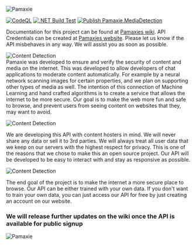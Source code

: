 ![**Pamaxie**](https://i.imgur.com/UzSZPs2.png)

[![CodeQL](https://github.com/pamaxie/Pamaxie/actions/workflows/CodeQL.yml/badge.svg)](https://github.com/pamaxie/Pamaxie/actions/workflows/CodeQL.yml)
[![.NET Build Test](https://github.com/deamonicnet/Pamaxie/actions/workflows/dotnet.yml/badge.svg)](https://github.com/deamonicnet/Pamaxie/actions/workflows/dotnet.yml)
[![Publish Pamaxie.MediaDetection](https://github.com/pamaxie/Pamaxie/actions/workflows/pamaxie..client-publish.yml/badge.svg)](https://github.com/pamaxie/Pamaxie/actions/workflows/pamaxie..client-publish.yml)

Documentation for this project can be found at [Pamaxies wiki](https://wiki.pamaxie.com/). API Credentials can be created at [Pamaxies website](https://pamaxie.com/). Please let us know if the API misbehaves in any way. We will assist you as soon as possible.

![**Content Detection**](https://i.imgur.com/vMUR0LQ.png)<br/>
Pamaxie was developed to ensure and verify the security of content and media on the internet.
This was developed to allow developers of chat applications to moderate content automatically. For example by a neural network scanning images for certain properties, and we plan on supporting other types of media as well. The intention of this connection of Machine Learning and hand crafted algorithms is to create a service that allows the internet to be more secure. Our goal is to make the web more fun and safe to browse, and prevent users from seeing content on websites that they, may want to avoid.

![**Content Detection**](https://i.imgur.com/Egy7Q1I.png)<br/>


We are developing this API with content hosters in mind. We will never share any data or sell it to 3rd parties. We will always treat all user data that we keep on our servers with the highest respect for privacy. This is one of the reasons that we chose to make this an open source project. Our API will be developed to be easy to interact with and stay as responsive as possible. 

![**Content Detection**](https://i.imgur.com/rUSlxoh.png)<br/>

The end goal of the project is to make the internet a more secure place to browse.
Our API can be either trained with your own data. 
If you don't want to train your own data, you can just access our API for free by just creating an account on our website. 

### We will release further updates on the wiki once the API is available for public signup

![**Pamaxie**](https://i.imgur.com/riyuVGf.jpg)
